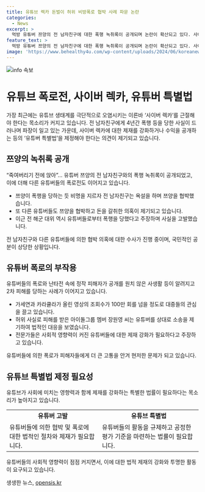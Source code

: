 ```yaml
---
title: 유튜브 렉카 돈벌이 허위 비방폭로 협박 사례 파문 논란
categories:
  - News
excerpt: >
  먹방 유튜버 쯔양의 전 남자친구에 대한 폭행 녹취록이 공개되며 논란이 확산되고 있다. 사이버 렉카 문제에 대한 논의와 함께 살인 협박, 돈 갈취 의혹 등으로 사건은 점점 복잡해지고 있다. 피해자의 사생활이 노출되는 등 2차 피해 가능성에 대한 우려도 나오고 있다. 유튜버들의 사회적 영향력에 대한 제재 강화와 유튜브 특별법 제정이 필요하다는 목소리가 나오고 있다. 유튜브 생태계 관련 전문가들은 수익 현황의 투명화 등을 포함한 제재 강화가 필요하다고 지적하고 있다.
feature_text: >
  먹방 유튜버 쯔양의 전 남자친구에 대한 폭행 녹취록이 공개되며 논란이 확산되고 있다. 사이버 렉카 문제에 대한 논의와 함께 살인 협박, 돈 갈취 의혹 등으로 사건은 점점 복잡해지고 있다. 피해자의 사생활이 노출되는 등 2차 피해 가능성에 대한 우려도 나오고 있다. 유튜버들의 사회적 영향력에 대한 제재 강화와 유튜브 특별법 제정이 필요하다는 목소리가 나오고 있다. 유튜브 생태계 관련 전문가들은 수익 현황의 투명화 등을 포함한 제재 강화가 필요하다고 지적하고 있다.
image: 'https://www.behealthy4u.com/wp-content/uploads/2024/06/koreanews.jpg'
---
```


<p><img src="https://www.behealthy4u.com/wp-content/uploads/2024/06/koreanews.jpg" alt="info 속보" /></p>

<h1>유튜브 폭로전, 사이버 렉카, 유튜버 특별법</h1>

<p data-ke-size="size16">가장 최근에는 유튜브 생태계를 극단적으로 오염시키는 이른바 ‘사이버 렉카’를 근절해야 한다는 목소리가 커지고 있습니다. 전 남자친구에게 4년간 폭행 등을 당한 사실이 드러나며 파장이 일고 있는 가운데, 사이버 렉카에 대한 제재를 강화하거나 수익을 공개하는 등의 ‘유튜버 특별법’을 제정해야 한다는 의견이 제기되고 있습니다.</p>

<h2 data-ke-size="size26">쯔양의 녹취록 공개</h2>

<p data-ke-size="size16">“죽여버리기 전에 앉아”… 유튜버 쯔양의 전 남자친구와의 폭행 녹취록이 공개되었고, 이에 더해 다른 유튜버들의 폭로전도 이어지고 있습니다.</p>

<ul>
    <li>쯔양이 폭행을 당하는 듯 비명을 지르자 전 남자친구는 욕설을 하며 쯔양을 협박했습니다.</li>
    <li>또 다른 유튜버들도 쯔양을 협박하고 돈을 갈취한 의혹이 제기되고 있습니다.</li>
    <li>이근 전 해군 대위 역시 유튜버들로부터 폭행을 당했다고 주장하며 사실을 고발했습니다.</li>
</ul>

<p data-ke-size="size16">전 남자친구와 다른 유튜버들에 의한 협박 의혹에 대한 수사가 진행 중이며, 국민적인 공분이 상당한 상황입니다.</p>

<h2 data-ke-size="size26">유튜버 폭로의 부작용</h2>

<p data-ke-size="size16">유튜버들의 폭로와 난타전 속에 정작 피해자가 공개를 원치 않은 사생활 등이 알려지고 2차 피해를 당하는 사례가 이어지고 있습니다.</p>

<ul>
    <li>가세연과 카라큘라가 올린 영상의 조회수가 100만 회를 넘을 정도로 대중들의 관심을 끌고 있습니다.</li>
    <li>허위 사실로 피해를 받은 아이돌그룹 멤버 장원영 씨는 유튜버를 상대로 소송을 제기하여 법적인 대응을 보였습니다.</li>
    <li>전문가들은 사회적 영향력이 커진 유튜버들에 대한 제재 강화가 필요하다고 주장하고 있습니다.</li>
</ul>

<p data-ke-size="size16">유튜버들에 의한 폭로가 피해자들에게 더 큰 고통을 안겨 현저한 문제가 되고 있습니다.</p>

<h2 data-ke-size="size26">유튜브 특별법 제정 필요성</h2>

<p data-ke-size="size16">유튜브가 사회에 미치는 영향력과 함께 제재를 강화하는 특별한 법률이 필요하다는 목소리가 높아지고 있습니다.</p>

<table>
    <tr>
        <td style="text-align: center; height: 17px;"><b>유튜버 고발</b></td>
        <td style="text-align: center; height: 17px;"><b>유튜브 특별법</b></td>
    </tr>
    <tr>
        <td>유튜버들에 의한 협박 및 폭로에 대한 법적인 절차와 제재가 필요합니다.</td>
        <td>유튜버들의 활동을 규제하고 공정한 평가 기준을 마련하는 법률이 필요합니다.</td>
    </tr>
</table>

<p data-ke-size="size16">유튜버들의 사회적 영향력이 점점 커지면서, 이에 대한 법적 제재의 강화와 투명한 활동이 요구되고 있습니다.</p>
생생한 뉴스, <a href="https://opensis.kr" rel="dofollow">opensis.kr</a>


